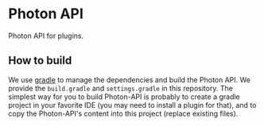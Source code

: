 # Photon API
Photon API for plugins.

## How to build
We use [gradle](http://gradle.org) to manage the dependencies and build the Photon API. We provide the `build.gradle` and `settings.gradle` in this repository. The simplest way for you to build Photon-API is probably to create a gradle project in your favorite IDE (you may need to install a plugin for that), and to copy the Photon-API's content into this project (replace existing files).
